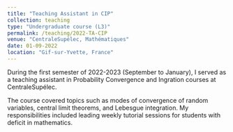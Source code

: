 ```yaml
---
title: "Teaching Assistant in CIP"
collection: teaching
type: "Undergraduate course (L3)"
permalink: /teaching/2022-TA-CIP
venue: "CentraleSupélec, Mathématiques"
date: 01-09-2022
location: "Gif-sur-Yvette, France"
---
```


During the first semester of 2022-2023 (September to January), I served as a teaching assistant in Probability Convergence and Ingration courses at CentraleSupélec. 


The course covered topics such as modes of convergence of random variables, central limit theorems, and Lebesgue integration. My responsibilities included leading weekly tutorial sessions for students with deficit in mathematics.

